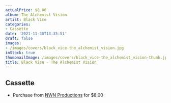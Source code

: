 ```yaml
---
actualPrice: $8.00
album: The Alchemist Vision
artist: Black Vice
categories:
- Cassette
date: '2021-11-30T13:35:51'
draft: false
images:
- /images/covers/black_vice-the_alchemist_vision.jpg
inStock: true
thumbnailImage: /images/covers/black_vice-the_alchemist_vision-thumb.jpg
title: Black Vice - The Alchemist Vision
---
```


## Cassette
* Purchase from [NWN Productions](http://shop.nwnprod.com/index.php?route=product/product&path=73&product_id=17347&sort=pd.name&order=ASC) for $8.00
